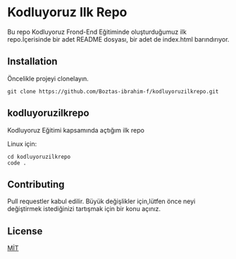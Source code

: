 # Kodluyoruz Ilk Repo

Bu repo Kodluyoruz Frond-End Eğitiminde oluşturduğumuz ilk repo.İçerisinde bir adet README dosyası, bir adet de index.html barındırıyor.


## Installation

Öncelikle projeyi clonelayın.
```
git clone https://github.com/Boztas-ibrahim-f/kodluyoruzilkrepo.git
```


## kodluyoruzilkrepo
Kodluyoruz Eğitimi kapsamında açtığım ilk repo

Linux için:
```
cd kodluyoruzilkrepo
code .
```
## Contributing

Pull requestler kabul edilir. Büyük değişlikler için,lütfen önce neyi değiştirmek istediğinizi tartışmak için bir konu açınız.


## License

[MİT](https://choosealicense.com/licenses/mit/)

